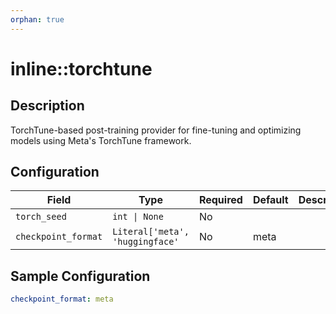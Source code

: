 ```yaml
---
orphan: true
---
```


# inline::torchtune

## Description

TorchTune-based post-training provider for fine-tuning and optimizing models using Meta's TorchTune framework.

## Configuration

| Field | Type | Required | Default | Description |
|-------|------|----------|---------|-------------|
| `torch_seed` | `int \| None` | No |  |  |
| `checkpoint_format` | `Literal['meta', 'huggingface'` | No | meta |  |

## Sample Configuration

```yaml
checkpoint_format: meta

```

